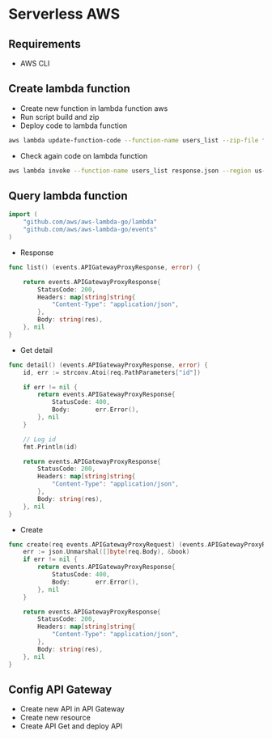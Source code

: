 # Serverless AWS

## Requirements

- AWS CLI

## Create lambda function

- Create new function in lambda function aws
- Run script build and zip
- Deploy code to lambda function

```bash
aws lambda update-function-code --function-name users_list --zip-file fileb://./main.zip
```

- Check again code on lambda function

```bash
aws lambda invoke --function-name users_list response.json --region us-east-2
```

## Query lambda function

```go
import (
	"github.com/aws/aws-lambda-go/lambda"
    "github.com/aws/aws-lambda-go/events"
)
```

- Response

```go
func list() (events.APIGatewayProxyResponse, error) {

    return events.APIGatewayProxyResponse{
		StatusCode: 200,
		Headers: map[string]string{
			"Content-Type": "application/json",
		},
		Body: string(res),
	}, nil
}
```

- Get detail

```go
func detail() (events.APIGatewayProxyResponse, error) {
	id, err := strconv.Atoi(req.PathParameters["id"])

	if err != nil {
		return events.APIGatewayProxyResponse{
			StatusCode: 400,
			Body:       err.Error(),
		}, nil
	}

    // Log id
    fmt.Println(id)

	return events.APIGatewayProxyResponse{
		StatusCode: 200,
		Headers: map[string]string{
			"Content-Type": "application/json",
		},
		Body: string(res),
	}, nil
}
```

- Create

```go
func create(req events.APIGatewayProxyRequest) (events.APIGatewayProxyResponse, error) {
	err := json.Unmarshal([]byte(req.Body), &book)
	if err != nil {
		return events.APIGatewayProxyResponse{
			StatusCode: 400,
			Body:       err.Error(),
		}, nil
	}

	return events.APIGatewayProxyResponse{
		StatusCode: 200,
		Headers: map[string]string{
			"Content-Type": "application/json",
		},
		Body: string(res),
	}, nil
}

```

## Config API Gateway

- Create new API in API Gateway
- Create new resource
- Create API Get and deploy API
